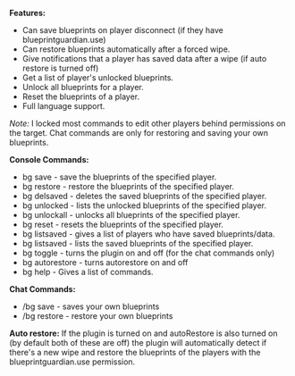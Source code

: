 **Features:**
* Can save blueprints on player disconnect (if they have blueprintguardian.use)
* Can restore blueprints automatically after a forced wipe.
* Give notifications that a player has saved data after a wipe (if auto restore is turned off)
* Get a list of player's unlocked blueprints.
* Unlock all blueprints for a player.
* Reset the blueprints of a player.
* Full language support.


*Note:* I locked most commands to edit other players behind permissions on the target. Chat commands are only for restoring and saving your own blueprints.

**Console Commands:**
* bg save <playername> - save the blueprints of the specified player.
* bg restore <playername> - restore the blueprints of the specified player.
* bg delsaved <playername> - deletes the saved blueprints of the specified player.
* bg unlocked <playername> - lists the unlocked blueprints of the specified player.
* bg unlockall <playername> - unlocks all blueprints of the specified player.
* bg reset <playername> - resets the blueprints of the specified player.
* bg listsaved - gives a list of players who have saved blueprints/data.
* bg listsaved <playername> - lists the saved blueprints of the specified player.
* bg toggle - turns the plugin on and off (for the chat commands only)
* bg autorestore - turns autorestore on and off
* bg help - Gives a list of commands.



**Chat Commands:**
* /bg save - saves your own blueprints
* /bg restore - restore your own blueprints



**Auto restore:**
If the plugin is turned on and autoRestore is also turned on (by default both of these are off) the plugin will automatically detect if there's a new wipe and restore the blueprints of the players with the blueprintguardian.use permission.